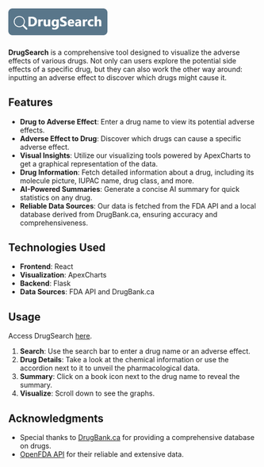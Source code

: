 # <a href="https://drugsearch.org"><img src="src/assets/drugsearch_logo.png" alt="drug_search_logo" width="200px" height="auto" /></a>

**DrugSearch** is a comprehensive tool designed to visualize the adverse effects of various drugs. Not only can users explore the potential side effects of a specific drug, but they can also work the other way around: inputting an adverse effect to discover which drugs might cause it.

## Features

- **Drug to Adverse Effect**: Enter a drug name to view its potential adverse effects.
- **Adverse Effect to Drug**: Discover which drugs can cause a specific adverse effect.
- **Visual Insights**: Utilize our visualizing tools powered by ApexCharts to get a graphical representation of the data.
- **Drug Information**: Fetch detailed information about a drug, including its molecule picture, IUPAC name, drug class, and more.
- **AI-Powered Summaries**: Generate a concise AI summary for quick statistics on any drug.
- **Reliable Data Sources**: Our data is fetched from the FDA API and a local database derived from DrugBank.ca, ensuring accuracy and comprehensiveness.

## Technologies Used

- **Frontend**: React
- **Visualization**: ApexCharts
- **Backend**: Flask
- **Data Sources**: FDA API and DrugBank.ca

## Usage

Access DrugSearch [here](https://drugsearch.org).

1. **Search**: Use the search bar to enter a drug name or an adverse effect.
2. **Drug Details**: Take a look at the chemical information or use the accordion next to it to unveil the pharmacological data.
3. **Summary**: Click on a book icon next to the drug name to reveal the summary.
4. **Visualize**: Scroll down to see the graphs.

## Acknowledgments

- Special thanks to [DrugBank.ca](https://www.drugbank.ca/) for providing a comprehensive database on drugs.
- [OpenFDA API](https://open.fda.gov/) for their reliable and extensive data.

